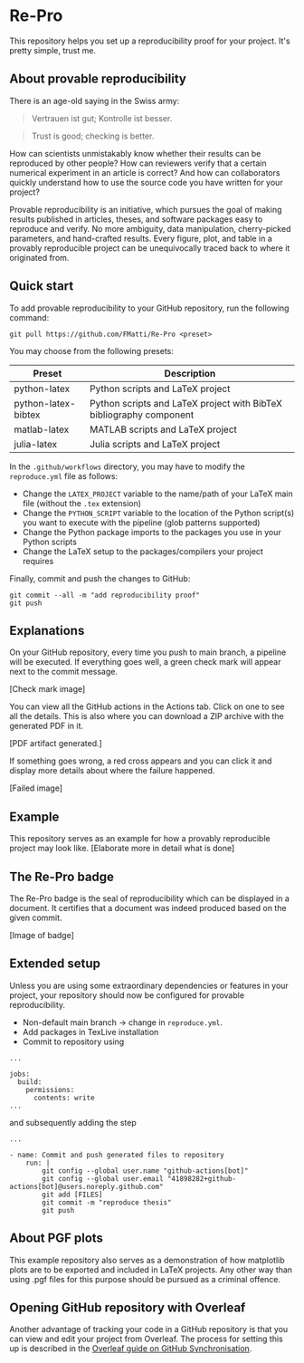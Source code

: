 # Re-Pro

This repository helps you set up a reproducibility proof for your project. It's pretty simple, trust me.

## About provable reproducibility

There is an age-old saying in the Swiss army:

> Vertrauen ist gut; Kontrolle ist besser.

> Trust is good; checking is better.

How can scientists unmistakably know whether their results can be reproduced by other people? How can reviewers verify that a certain numerical experiment in an article is correct? And how can collaborators quickly understand how to use the source code you have written for your project?

Provable reproducibility is an initiative, which pursues the goal of making results published in articles, theses, and software packages easy to reproduce and verify. No more ambiguity, data manipulation, cherry-picked parameters, and hand-crafted results. Every figure, plot, and table in a provably reproducible project can be unequivocally traced back to where it originated from.

## Quick start

To add provable reproducibility to your GitHub repository, run the following command:

```[bash]
git pull https://github.com/FMatti/Re-Pro <preset>
```

You may choose from the following presets: 

| Preset | Description |
| ------ | ------------- |
| python-latex | Python scripts and LaTeX project |
| python-latex-bibtex | Python scripts and LaTeX project with BibTeX bibliography component |
| matlab-latex | MATLAB scripts and LaTeX project |
| julia-latex  | Julia scripts and LaTeX project |

In the `.github/workflows` directory, you may have to modify the `reproduce.yml` file as follows:

- Change the `LATEX_PROJECT` variable to the name/path of your LaTeX main file (without the `.tex` extension)
- Change the `PYTHON_SCRIPT` variable to the location of the Python script(s) you want to execute with the pipeline (glob patterns supported)
- Change the Python package imports to the packages you use in your Python scripts
- Change the LaTeX setup to the packages/compilers your project requires

Finally, commit and push the changes to GitHub:

```[bash]
git commit --all -m "add reproducibility proof"
git push
```

## Explanations

On your GitHub repository, every time you push to main branch, a pipeline will be executed. If everything goes well, a green check mark will appear next to the commit message.

[Check mark image]

You can view all the GitHub actions in the Actions tab. Click on one to see all the details. This is also where you can download a ZIP archive with the generated PDF in it.

[PDF artifact generated.]

If something goes wrong, a red cross appears and you can click it and display more details about where the failure happened.

[Failed image]

## Example

This repository serves as an example for how a provably reproducible project may look like. [Elaborate more in detail what is done]

## The Re-Pro badge

The Re-Pro badge is the seal of reproducibility which can be displayed in a document. It certifies that a document was indeed produced based on the given commit.

[Image of badge]

## Extended setup

Unless you are using some extraordinary dependencies or features in your project, your repository should now be configured for provable reproducibility.

- Non-default main branch -> change in `reproduce.yml`.
- Add packages in TexLive installation
- Commit to repository using

```[bash]
...

jobs:
  build:
    permissions:
      contents: write
...
```
and subsequently adding the step
```[bash]
...

- name: Commit and push generated files to repository
    run: |
        git config --global user.name "github-actions[bot]"
        git config --global user.email "41898282+github-actions[bot]@users.noreply.github.com"
        git add [FILES]
        git commit -m "reproduce thesis"
        git push
```

## About PGF plots

This example repository also serves as a demonstration of how matplotlib plots are to be exported and included in LaTeX projects. Any other way than using .pgf files for this purpose should be pursued as a criminal offence.

## Opening GitHub repository with Overleaf

Another advantage of tracking your code in a GitHub repository is that you can view and edit your project from Overleaf. The process for setting this up is described in the [Overleaf guide on GitHub Synchronisation](https://www.overleaf.com/learn/how-to/GitHub_Synchronization).
